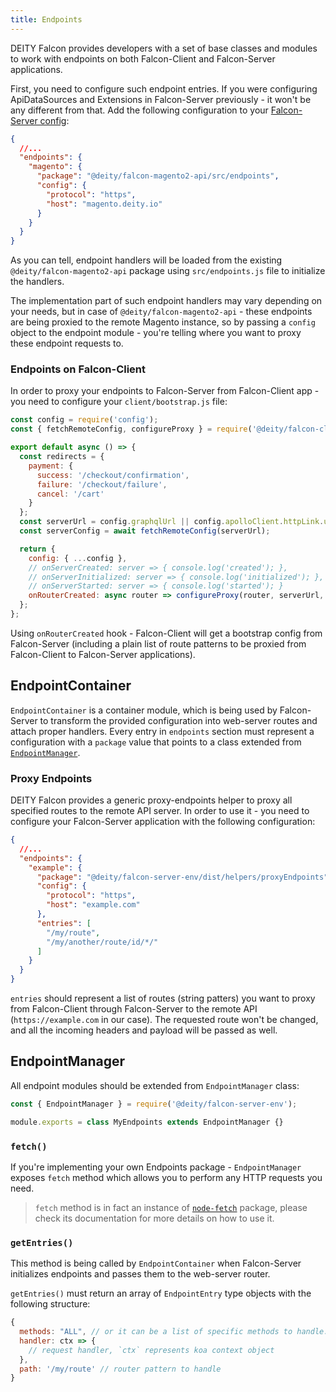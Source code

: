 ```yaml
---
title: Endpoints
---
```


DEITY Falcon provides developers with a set of base classes and modules to work with endpoints on both Falcon-Client
and Falcon-Server applications.

First, you need to configure such endpoint entries. If you were configuring ApiDataSources and
Extensions in Falcon-Server previously - it won't be any different from that. Add the following configuration to
your [Falcon-Server config](miscellaneous/config):

```json
{
  //...
  "endpoints": {
    "magento": {
      "package": "@deity/falcon-magento2-api/src/endpoints",
      "config": {
        "protocol": "https",
        "host": "magento.deity.io"
      }
    }
  }
}
```

As you can tell, endpoint handlers will be loaded from the existing `@deity/falcon-magento2-api` package
using `src/endpoints.js` file to initialize the handlers.

The implementation part of such endpoint handlers may vary depending on your needs, but in case of `@deity/falcon-magento2-api` -
these endpoints are being proxied to the remote Magento instance, so by passing a `config` object to the endpoint module -
you're telling where you want to proxy these endpoint requests to.

### Endpoints on Falcon-Client

In order to proxy your endpoints to Falcon-Server from Falcon-Client app - you need to configure your `client/bootstrap.js` file:

```js
const config = require('config');
const { fetchRemoteConfig, configureProxy } = require('@deity/falcon-client/src/bootstrap/configureServer');

export default async () => {
  const redirects = {
    payment: {
      success: '/checkout/confirmation',
      failure: '/checkout/failure',
      cancel: '/cart'
    }
  };
  const serverUrl = config.graphqlUrl || config.apolloClient.httpLink.uri;
  const serverConfig = await fetchRemoteConfig(serverUrl);

  return {
    config: { ...config },
    // onServerCreated: server => { console.log('created'); },
    // onServerInitialized: server => { console.log('initialized'); },
    // onServerStarted: server => { console.log('started'); }
    onRouterCreated: async router => configureProxy(router, serverUrl, serverConfig.endpoints, redirects)
  };
};
```

Using `onRouterCreated` hook - Falcon-Client will get a bootstrap config from Falcon-Server (including a plain list
of route patterns to be proxied from Falcon-Client to Falcon-Server applications).

## EndpointContainer

`EndpointContainer` is a container module, which is being used by Falcon-Server to transform the provided configuration
into web-server routes and attach proper handlers. Every entry in `endpoints` section must represent a configuration
with a `package` value that points to a class extended from [`EndpointManager`](#endpointmanager).

### Proxy Endpoints

DEITY Falcon provides a generic proxy-endpoints helper to proxy all specified routes to the remote API server.
In order to use it - you need to configure your Falcon-Server application with the following configuration:

```json
{
  //...
  "endpoints": {
    "example": {
      "package": "@deity/falcon-server-env/dist/helpers/proxyEndpoints",
      "config": {
        "protocol": "https",
        "host": "example.com"
      },
      "entries": [
        "/my/route",
        "/my/another/route/id/*/"
      ]
    }
  }
}
```

`entries` should represent a list of routes (string patters) you want to proxy from Falcon-Client through Falcon-Server
to the remote API (`https://example.com` in our case). The requested route won't be changed, and all the incoming
headers and payload will be passed as well.

## EndpointManager

All endpoint modules should be extended from `EndpointManager` class:

```js
const { EndpointManager } = require('@deity/falcon-server-env');

module.exports = class MyEndpoints extends EndpointManager {}
```

### `fetch()`

If you're implementing your own Endpoints package - `EndpointManager` exposes `fetch` method which allows you
to perform any HTTP requests you need.

> `fetch` method is in fact an instance of [`node-fetch`](https://www.npmjs.com/package/node-fetch) package,
> please check its documentation for more details on how to use it.

### `getEntries()`

This method is being called by `EndpointContainer` when Falcon-Server initializes endpoints and passes them to
the web-server router.

`getEntries()` must return an array of `EndpointEntry` type objects with the following structure:

```js
{
  methods: "ALL", // or it can be a list of specific methods to handle: ['get', 'post']
  handler: ctx => {
    // request handler, `ctx` represents koa context object
  },
  path: '/my/route' // router pattern to handle
}
```
